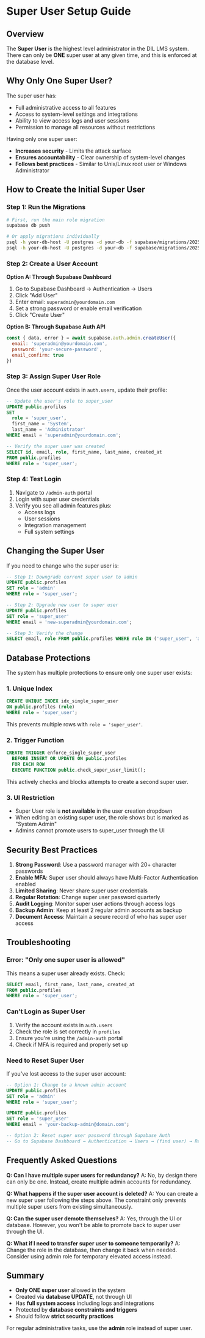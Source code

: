 # Super User Setup Guide

## Overview
The **Super User** is the highest level administrator in the DIL LMS system. There can only be **ONE** super user at any given time, and this is enforced at the database level.

## Why Only One Super User?

The super user has:
- Full administrative access to all features
- Access to system-level settings and integrations
- Ability to view access logs and user sessions
- Permission to manage all resources without restrictions

Having only one super user:
- **Increases security** - Limits the attack surface
- **Ensures accountability** - Clear ownership of system-level changes
- **Follows best practices** - Similar to Unix/Linux root user or Windows Administrator

## How to Create the Initial Super User

### Step 1: Run the Migrations

```bash
# First, run the main role migration
supabase db push

# Or apply migrations individually
psql -h your-db-host -U postgres -d your-db -f supabase/migrations/20251028000000_add_new_user_roles.sql
psql -h your-db-host -U postgres -d your-db -f supabase/migrations/20251028000001_create_initial_super_user.sql
```

### Step 2: Create a User Account

**Option A: Through Supabase Dashboard**
1. Go to Supabase Dashboard → Authentication → Users
2. Click "Add User"
3. Enter email: `superadmin@yourdomain.com`
4. Set a strong password or enable email verification
5. Click "Create User"

**Option B: Through Supabase Auth API**
```javascript
const { data, error } = await supabase.auth.admin.createUser({
  email: 'superadmin@yourdomain.com',
  password: 'your-secure-password',
  email_confirm: true
})
```

### Step 3: Assign Super User Role

Once the user account exists in `auth.users`, update their profile:

```sql
-- Update the user's role to super_user
UPDATE public.profiles 
SET 
  role = 'super_user',
  first_name = 'System',
  last_name = 'Administrator'
WHERE email = 'superadmin@yourdomain.com';

-- Verify the super user was created
SELECT id, email, role, first_name, last_name, created_at
FROM public.profiles 
WHERE role = 'super_user';
```

### Step 4: Test Login

1. Navigate to `/admin-auth` portal
2. Login with super user credentials
3. Verify you see all admin features plus:
   - Access logs
   - User sessions
   - Integration management
   - Full system settings

## Changing the Super User

If you need to change who the super user is:

```sql
-- Step 1: Downgrade current super user to admin
UPDATE public.profiles 
SET role = 'admin' 
WHERE role = 'super_user';

-- Step 2: Upgrade new user to super user
UPDATE public.profiles 
SET role = 'super_user' 
WHERE email = 'new-superadmin@yourdomain.com';

-- Step 3: Verify the change
SELECT email, role FROM public.profiles WHERE role IN ('super_user', 'admin') ORDER BY role;
```

## Database Protections

The system has multiple protections to ensure only one super user exists:

### 1. Unique Index
```sql
CREATE UNIQUE INDEX idx_single_super_user 
ON public.profiles (role) 
WHERE role = 'super_user';
```
This prevents multiple rows with `role = 'super_user'`.

### 2. Trigger Function
```sql
CREATE TRIGGER enforce_single_super_user
  BEFORE INSERT OR UPDATE ON public.profiles
  FOR EACH ROW
  EXECUTE FUNCTION public.check_super_user_limit();
```
This actively checks and blocks attempts to create a second super user.

### 3. UI Restriction
- Super User role is **not available** in the user creation dropdown
- When editing an existing super user, the role shows but is marked as "System Admin"
- Admins cannot promote users to super_user through the UI

## Security Best Practices

1. **Strong Password**: Use a password manager with 20+ character passwords
2. **Enable MFA**: Super user should always have Multi-Factor Authentication enabled
3. **Limited Sharing**: Never share super user credentials
4. **Regular Rotation**: Change super user password quarterly
5. **Audit Logging**: Monitor super user actions through access logs
6. **Backup Admin**: Keep at least 2 regular admin accounts as backup
7. **Document Access**: Maintain a secure record of who has super user access

## Troubleshooting

### Error: "Only one super user is allowed"
This means a super user already exists. Check:
```sql
SELECT email, first_name, last_name, created_at 
FROM public.profiles 
WHERE role = 'super_user';
```

### Can't Login as Super User
1. Verify the account exists in `auth.users`
2. Check the role is set correctly in `profiles`
3. Ensure you're using the `/admin-auth` portal
4. Check if MFA is required and properly set up

### Need to Reset Super User
If you've lost access to the super user account:
```sql
-- Option 1: Change to a known admin account
UPDATE public.profiles 
SET role = 'admin' 
WHERE role = 'super_user';

UPDATE public.profiles 
SET role = 'super_user' 
WHERE email = 'your-backup-admin@domain.com';

-- Option 2: Reset super user password through Supabase Auth
-- Go to Supabase Dashboard → Authentication → Users → (find user) → Reset Password
```

## Frequently Asked Questions

**Q: Can I have multiple super users for redundancy?**
A: No, by design there can only be one. Instead, create multiple admin accounts for redundancy.

**Q: What happens if the super user account is deleted?**
A: You can create a new super user following the steps above. The constraint only prevents multiple super users from existing simultaneously.

**Q: Can the super user demote themselves?**
A: Yes, through the UI or database. However, you won't be able to promote back to super user through the UI.

**Q: What if I need to transfer super user to someone temporarily?**
A: Change the role in the database, then change it back when needed. Consider using admin role for temporary elevated access instead.

## Summary

- **Only ONE super user** allowed in the system
- Created via **database UPDATE**, not through UI
- Has **full system access** including logs and integrations
- Protected by **database constraints and triggers**
- Should follow **strict security practices**

For regular administrative tasks, use the **admin** role instead of super user.

